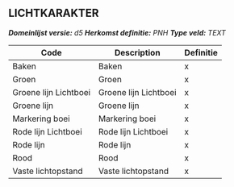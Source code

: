 ﻿## LICHTKARAKTER

*__Domeinlijst versie:__ d5*
*__Herkomst definitie:__ PNH*
*__Type veld:__ TEXT*

|__Code__ |__Description__ |__Definitie__	|
|	---	|	---	|   ---	| 
| Baken | Baken | x |
| Groen | Groen | x |
| Groene lijn Lichtboei | Groene lijn Lichtboei | x |
| Groene lijn | Groene lijn | x |
| Markering boei | Markering boei | x |
| Rode lijn Lichtboei | Rode lijn Lichtboei | x |
| Rode lijn | Rode lijn | x |
| Rood | Rood | x |
| Vaste lichtopstand | Vaste lichtopstand | x |
